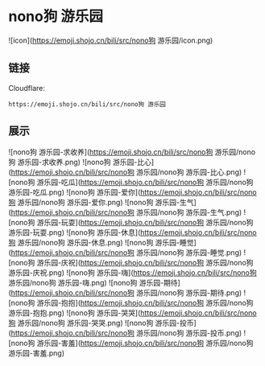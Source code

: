 # nono狗 游乐园
![icon](https://emoji.shojo.cn/bili/src/nono狗 游乐园/icon.png)
## 链接
Cloudflare:
```
https://emoji.shojo.cn/bili/src/nono狗 游乐园
```
## 展示
![nono狗 游乐园-求收养](https://emoji.shojo.cn/bili/src/nono狗 游乐园/nono狗 游乐园-求收养.png)
![nono狗 游乐园-比心](https://emoji.shojo.cn/bili/src/nono狗 游乐园/nono狗 游乐园-比心.png)
![nono狗 游乐园-吃瓜](https://emoji.shojo.cn/bili/src/nono狗 游乐园/nono狗 游乐园-吃瓜.png)
![nono狗 游乐园-爱你](https://emoji.shojo.cn/bili/src/nono狗 游乐园/nono狗 游乐园-爱你.png)
![nono狗 游乐园-生气](https://emoji.shojo.cn/bili/src/nono狗 游乐园/nono狗 游乐园-生气.png)
![nono狗 游乐园-玩耍](https://emoji.shojo.cn/bili/src/nono狗 游乐园/nono狗 游乐园-玩耍.png)
![nono狗 游乐园-休息](https://emoji.shojo.cn/bili/src/nono狗 游乐园/nono狗 游乐园-休息.png)
![nono狗 游乐园-睡觉](https://emoji.shojo.cn/bili/src/nono狗 游乐园/nono狗 游乐园-睡觉.png)
![nono狗 游乐园-庆祝](https://emoji.shojo.cn/bili/src/nono狗 游乐园/nono狗 游乐园-庆祝.png)
![nono狗 游乐园-嗨](https://emoji.shojo.cn/bili/src/nono狗 游乐园/nono狗 游乐园-嗨.png)
![nono狗 游乐园-期待](https://emoji.shojo.cn/bili/src/nono狗 游乐园/nono狗 游乐园-期待.png)
![nono狗 游乐园-抱抱](https://emoji.shojo.cn/bili/src/nono狗 游乐园/nono狗 游乐园-抱抱.png)
![nono狗 游乐园-哭哭](https://emoji.shojo.cn/bili/src/nono狗 游乐园/nono狗 游乐园-哭哭.png)
![nono狗 游乐园-投币](https://emoji.shojo.cn/bili/src/nono狗 游乐园/nono狗 游乐园-投币.png)
![nono狗 游乐园-害羞](https://emoji.shojo.cn/bili/src/nono狗 游乐园/nono狗 游乐园-害羞.png)
